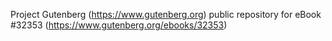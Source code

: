 Project Gutenberg (https://www.gutenberg.org) public repository for eBook #32353 (https://www.gutenberg.org/ebooks/32353)
